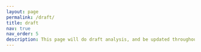 ```yaml
---
layout: page
permalink: /draft/
title: draft
nav: true
nav_order: 5
description: This page will do draft analysis, and be updated throughout the season
---
```

